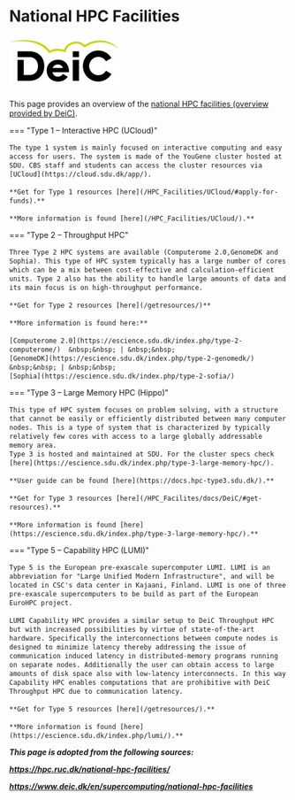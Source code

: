 # National HPC Facilities

[![deic](./images/DeiC.jpg)](https://www.deic.dk/) 

This page provides an overview of the [national HPC facilities (overview provided by DeiC)](https://www.deic.dk/en/supercomputing/national-hpc-facilities). 

=== "Type 1 – Interactive HPC (UCloud)"

    The type 1 system is mainly focused on interactive computing and easy access for users. The system is made of the YouGene cluster hosted at SDU. CBS staff and students can access the cluster resources via [UCloud](https://cloud.sdu.dk/app/). 

    **Get for Type 1 resources [here](/HPC_Facilities/UCloud/#apply-for-funds).**

    **More information is found [here](/HPC_Facilities/UCloud/).**

=== "Type 2 – Throughput HPC"

    Three Type 2 HPC systems are available (Computerome 2.0,GenomeDK and Sophia). This type of HPC system typically has a large number of cores which can be a mix between cost-effective and calculation-efficient units. Type 2 also has the ability to handle large amounts of data and its main focus is on high-throughput performance. 

    **Get for Type 2 resources [here](/getresources/)**

    **More information is found here:**

    [Computerome 2.0](https://escience.sdu.dk/index.php/type-2-computerome/)  &nbsp;&nbsp; | &nbsp;&nbsp;
    [GenomeDK](https://escience.sdu.dk/index.php/type-2-genomedk/) &nbsp;&nbsp; | &nbsp;&nbsp;
    [Sophia](https://escience.sdu.dk/index.php/type-2-sofia/)

=== "Type 3 – Large Memory HPC (Hippo)"

    This type of HPC system focuses on problem solving, with a structure that cannot be easily or efficiently distributed between many computer nodes. This is a type of system that is characterized by typically relatively few cores with access to a large globally addressable memory area. 
    Type 3 is hosted and maintained at SDU. For the cluster specs check [here](https://escience.sdu.dk/index.php/type-3-large-memory-hpc/). 

    **User guide can be found [here](https://docs.hpc-type3.sdu.dk/).** 

    **Get for Type 3 resources [here](/HPC_Facilites/docs/DeiC/#get-resources).**

    **More information is found [here](https://escience.sdu.dk/index.php/type-3-large-memory-hpc/).**

=== "Type 5 – Capability HPC (LUMI)"

    Type 5 is the European pre-exascale supercomputer LUMI. LUMI is an abbreviation for "Large Unified Modern Infrastructure", and will be located in CSC's data center in Kajaani, Finland. LUMI is one of three pre-exascale supercomputers to be build as part of the European EuroHPC project.

    LUMI Capability HPC provides a similar setup to DeiC Throughput HPC but with increased possibilities by virtue of state-of-the-art hardware. Specifically the interconnections between compute nodes is designed to minimize latency thereby addressing the issue of communication induced latency in distributed-memory programs running on separate nodes. Additionally the user can obtain access to large amounts of disk space also with low-latency interconnects. In this way Capability HPC enables computations that are prohibitive with DeiC Throughput HPC due to communication latency. 

    **Get for Type 5 resources [here](/getresources/).**

    **More information is found [here](https://escience.sdu.dk/index.php/lumi/).**

***This page is adopted from the following sources:*** 

***https://hpc.ruc.dk/national-hpc-facilities/***

***https://www.deic.dk/en/supercomputing/national-hpc-facilities***
